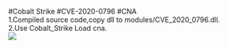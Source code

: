 #Cobalt Strike #CVE-2020-0796 #CNA  
1.Compiled source code,copy dll to modules/CVE_2020_0796.dll.  
2.Use Cobalt_Strike Load cna.  
![](https://cdn.jsdelivr.net/gh/yanghaoi/Cobalt_Strike_CNA@latest/CVE-2020-0796_CNA/images/CVE-2020-0796-LPE.gif)
